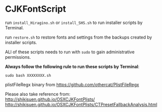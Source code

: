 CJKFontScript
=============

run `install_Hiragino.sh`	or `install_SHS.sh` to run installer scripts by Terminal.

run `restore.sh` to restore fonts and settings from the backups created by installer scripts.

ALl of these scripts needs to run with `sudo` to gain administrative permissions.

<b>Always follow the following rule to run these scripts by Terminal</b>:
<pre><code>sudo bash XXXXXXXX.sh</code></pre>


plistFileRegx binary from <https://github.com/othercat/PlistFileRegx>


Please also take reference from:<br><http://shikisuen.github.io/OSXCJKFontPlists/><br><http://shikisuen.github.io/OSXCJKFontPlists/CTPresetFallbackAnalysis.html>

